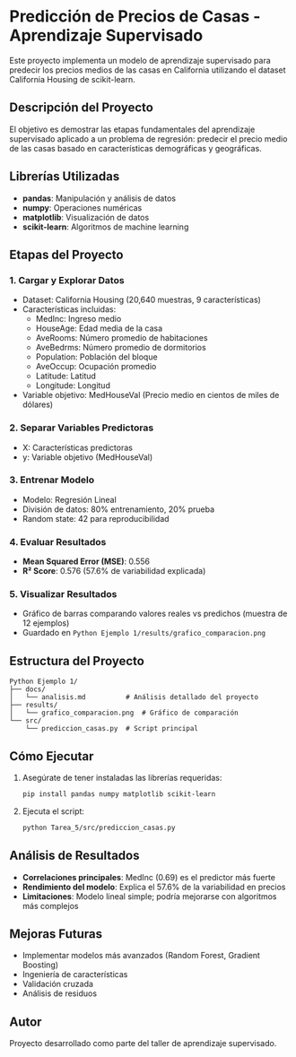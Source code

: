 # Predicción de Precios de Casas - Aprendizaje Supervisado

Este proyecto implementa un modelo de aprendizaje supervisado para predecir los precios medios de las casas en California utilizando el dataset California Housing de scikit-learn.

## Descripción del Proyecto

El objetivo es demostrar las etapas fundamentales del aprendizaje supervisado aplicado a un problema de regresión: predecir el precio medio de las casas basado en características demográficas y geográficas.

## Librerías Utilizadas

- **pandas**: Manipulación y análisis de datos
- **numpy**: Operaciones numéricas
- **matplotlib**: Visualización de datos
- **scikit-learn**: Algoritmos de machine learning

## Etapas del Proyecto

### 1. Cargar y Explorar Datos
- Dataset: California Housing (20,640 muestras, 9 características)
- Características incluidas:
  - MedInc: Ingreso medio
  - HouseAge: Edad media de la casa
  - AveRooms: Número promedio de habitaciones
  - AveBedrms: Número promedio de dormitorios
  - Population: Población del bloque
  - AveOccup: Ocupación promedio
  - Latitude: Latitud
  - Longitude: Longitud
- Variable objetivo: MedHouseVal (Precio medio en cientos de miles de dólares)

### 2. Separar Variables Predictoras
- X: Características predictoras
- y: Variable objetivo (MedHouseVal)

### 3. Entrenar Modelo
- Modelo: Regresión Lineal
- División de datos: 80% entrenamiento, 20% prueba
- Random state: 42 para reproducibilidad

### 4. Evaluar Resultados
- **Mean Squared Error (MSE)**: 0.556
- **R² Score**: 0.576 (57.6% de variabilidad explicada)

### 5. Visualizar Resultados
- Gráfico de barras comparando valores reales vs predichos (muestra de 12 ejemplos)
- Guardado en `Python Ejemplo 1/results/grafico_comparacion.png`

## Estructura del Proyecto

```
Python Ejemplo 1/
├── docs/
│   └── analisis.md          # Análisis detallado del proyecto
├── results/
│   └── grafico_comparacion.png  # Gráfico de comparación
└── src/
    └── prediccion_casas.py  # Script principal
```

## Cómo Ejecutar

1. Asegúrate de tener instaladas las librerías requeridas:
   ```bash
   pip install pandas numpy matplotlib scikit-learn
   ```

2. Ejecuta el script:
   ```bash
   python Tarea_5/src/prediccion_casas.py
   ```

## Análisis de Resultados

- **Correlaciones principales**: MedInc (0.69) es el predictor más fuerte
- **Rendimiento del modelo**: Explica el 57.6% de la variabilidad en precios
- **Limitaciones**: Modelo lineal simple; podría mejorarse con algoritmos más complejos

## Mejoras Futuras

- Implementar modelos más avanzados (Random Forest, Gradient Boosting)
- Ingeniería de características
- Validación cruzada
- Análisis de residuos

## Autor

Proyecto desarrollado como parte del taller de aprendizaje supervisado.
